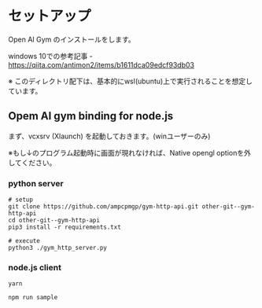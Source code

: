 # セットアップ

Open AI Gym のインストールをします。

windows 10での参考記事 - https://qiita.com/antimon2/items/b1611dca09edcf93db03

※ このディレクトリ配下は、基本的にwsl(ubuntu)上で実行されることを想定しています。

## Opem AI gym binding for node.js

まず、vcxsrv (Xlaunch) を起動しておきます。(winユーザーのみ)

※もし↓のプログラム起動時に画面が現れなければ、Native opengl optionを外してください。

### python server
```shell
# setup
git clone https://github.com/ampcpmgp/gym-http-api.git other-git--gym-http-api
cd other-git--gym-http-api
pip3 install -r requirements.txt

# execute
python3 ./gym_http_server.py
```

### node.js client
```shell
yarn

npm run sample
```
